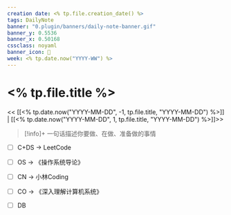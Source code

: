 ```yaml
---
creation date: <% tp.file.creation_date() %>
tags: DailyNote
banner: "0.plugin/banners/daily-note-banner.gif"
banner_y: 0.5536
banner_x: 0.50168
cssclass: noyaml
banner_icon: 💌
week: <% tp.date.now("YYYY-WW") %>
---
```


# <% tp.file.title %>

<< [[<% tp.date.now("YYYY-MM-DD", -1, tp.file.title, "YYYY-MM-DD") %>]] | [[<% tp.date.now("YYYY-MM-DD", 1, tp.file.title, "YYYY-MM-DD") %>]]>>


> [!info]+ 一句话描述你要做、在做、准备做的事情
> 


- [ ] C+DS -> LeetCode
- [ ] OS -> 《操作系统导论》
- [ ] CN -> 小林Coding
- [ ] CO -> 《深入理解计算机系统》
- [ ] DB


